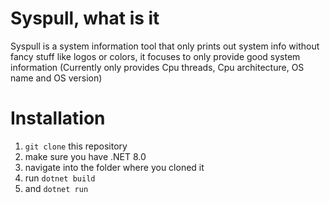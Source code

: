 # Syspull, what is it
Syspull is a system information tool that only prints out system info without fancy stuff like logos or colors, it focuses to only provide good system information
(Currently only provides Cpu threads, Cpu architecture, OS name and OS version)

# Installation
1. `git clone` this repository
2. make sure you have .NET 8.0
3. navigate into the folder where you cloned it
4. run `dotnet build`
5. and `dotnet run`

